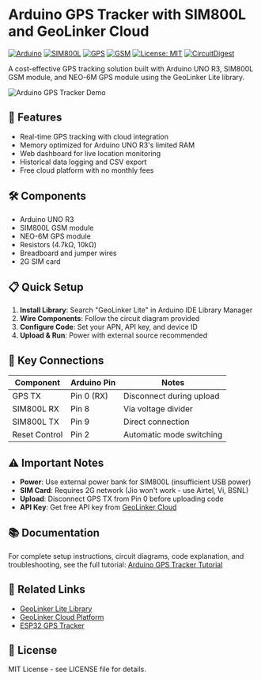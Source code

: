 # Arduino GPS Tracker with SIM800L and GeoLinker Cloud

[![Arduino](https://img.shields.io/badge/Arduino-00979D?style=for-the-badge&logo=Arduino&logoColor=white)](https://www.arduino.cc/) 
[![SIM800L](https://img.shields.io/badge/SIM800L-FF6B35?style=for-the-badge&logo=data:image/svg+xml;base64,PHN2ZyB3aWR0aD0iMjQiIGhlaWdodD0iMjQiIHZpZXdCb3g9IjAgMCAyNCAyNCIgZmlsbD0ibm9uZSIgeG1sbnM9Imh0dHA6Ly93d3cudzMub3JnLzIwMDAvc3ZnIj4KPHBhdGggZD0iTTEyIDJMMTMuMDkgOC4yNkwyMCA5TDEzLjkxIDEwTDEzIDIyTDEwLjA5IDEwTDQgOUwxMC45MSA4LjI2TDEyIDJaIiBmaWxsPSIjRkZGRkZGIi8+Cjwvc3ZnPgo=)](https://en.wikipedia.org/wiki/SIM800L) 
[![GPS](https://img.shields.io/badge/GPS-4CAF50?style=for-the-badge&logo=data:image/svg+xml;base64,PHN2ZyB3aWR0aD0iMjQiIGhlaWdodD0iMjQiIHZpZXdCb3g9IjAgMCAyNCAyNCIgZmlsbD0ibm9uZSIgeG1sbnM9Imh0dHA6Ly93d3cudzMub3JnLzIwMDAvc3ZnIj4KPHBhdGggZD0iTTEyIDJMMTMuMDkgOC4yNkwyMCA5TDEzLjkxIDEwTDEzIDIyTDEwLjA5IDEwTDQgOUwxMC45MSA4LjI2TDEyIDJaIiBmaWxsPSIjRkZGRkZGIi8+Cjwvc3ZnPgo=)](https://en.wikipedia.org/wiki/Global_Positioning_System) 
[![GSM](https://img.shields.io/badge/GSM-2196F3?style=for-the-badge&logo=data:image/svg+xml;base64,PHN2ZyB3aWR0aD0iMjQiIGhlaWdodD0iMjQiIHZpZXdCb3g9IjAgMCAyNCAyNCIgZmlsbD0ibm9uZSIgeG1sbnM9Imh0dHA6Ly93d3cudzMub3JnLzIwMDAvc3ZnIj4KPHBhdGggZD0iTTEyIDJMMTMuMDkgOC4yNkwyMCA5TDEzLjkxIDEwTDEzIDIyTDEwLjA5IDEwTDQgOUwxMC45MSA4LjI2TDEyIDJaIiBmaWxsPSIjRkZGRkZGIi8+Cjwvc3ZnPgo=)](https://en.wikipedia.org/wiki/GSM) 
[![License: MIT](https://img.shields.io/badge/License-MIT-yellow.svg?style=for-the-badge)](https://opensource.org/licenses/MIT) 
[![CircuitDigest](https://img.shields.io/badge/Tutorial-CircuitDigest-blue?style=for-the-badge)](https://circuitdigest.com/microcontroller-projects/arduino-gps-tracker-using-sim800l-and-geolinker-cloud)

A cost-effective GPS tracking solution built with Arduino UNO R3, SIM800L GSM module, and NEO-6M GPS module using the GeoLinker Lite library.

![Arduino GPS Tracker Demo](media/image3.gif)

## 🚀 Features

- Real-time GPS tracking with cloud integration
- Memory optimized for Arduino UNO R3's limited RAM
- Web dashboard for live location monitoring
- Historical data logging and CSV export
- Free cloud platform with no monthly fees

## 🛠️ Components

- Arduino UNO R3
- SIM800L GSM module  
- NEO-6M GPS module
- Resistors (4.7kΩ, 10kΩ)
- Breadboard and jumper wires
- 2G SIM card

## 📋 Quick Setup

1. **Install Library**: Search "GeoLinker Lite" in Arduino IDE Library Manager
2. **Wire Components**: Follow the circuit diagram provided
3. **Configure Code**: Set your APN, API key, and device ID
4. **Upload & Run**: Power with external source recommended

## 🔌 Key Connections

| Component | Arduino Pin | Notes |
|-----------|-------------|-------|
| GPS TX | Pin 0 (RX) | Disconnect during upload |
| SIM800L RX | Pin 8 | Via voltage divider |
| SIM800L TX | Pin 9 | Direct connection |
| Reset Control | Pin 2 | Automatic mode switching |

## ⚠️ Important Notes

- **Power**: Use external power bank for SIM800L (insufficient USB power)
- **SIM Card**: Requires 2G network (Jio won't work - use Airtel, Vi, BSNL)
- **Upload**: Disconnect GPS TX from Pin 0 before uploading code
- **API Key**: Get free API key from [GeoLinker Cloud](https://www.circuitdigest.cloud/)

## 📚 Documentation

For complete setup instructions, circuit diagrams, code explanation, and troubleshooting, see the full tutorial: [Arduino GPS Tracker Tutorial](https://circuitdigest.com/microcontroller-projects/arduino-gps-tracker-using-sim800l-and-geolinker-cloud)

## 🔗 Related Links

- [GeoLinker Lite Library](https://github.com/Circuit-Digest/GeoLinkerLite)
- [GeoLinker Cloud Platform](https://www.circuitdigest.cloud/)
- [ESP32 GPS Tracker](https://circuitdigest.com/microcontroller-projects/simple-gps-tracker-using-esp32-visualize-data-on-map)

## 📄 License

MIT License - see LICENSE file for details.
